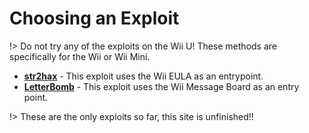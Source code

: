 # Choosing an Exploit

!> Do not try any of the exploits on the Wii U! These methods are specifically for the Wii or Wii Mini.

- **[str2hax](/str2hax)** - This exploit uses the Wii EULA as an entrypoint.
- **[LetterBomb](/letterbomb)** - This exploit uses the Wii Message Board as an entry point.

!> These are the only exploits so far, this site is unfinished!!
